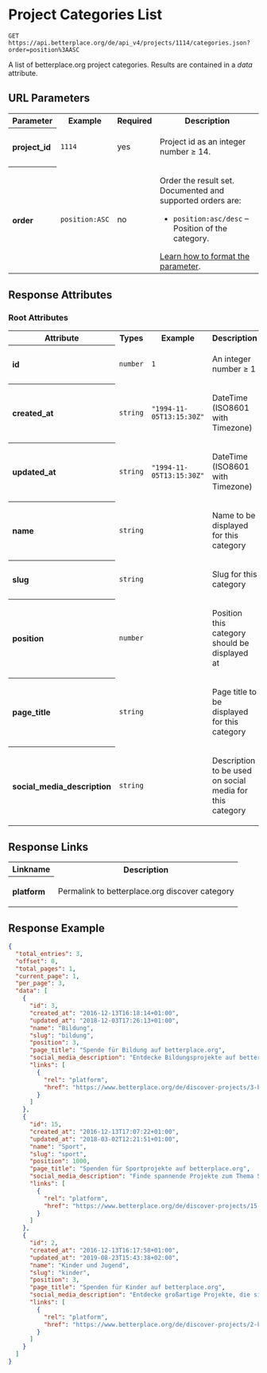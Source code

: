
# Project Categories List

```Cirru
GET https://api.betterplace.org/de/api_v4/projects/1114/categories.json?order=position%3AASC
```

A list of betterplace.org project categories.
Results are contained in a *data* attribute.


## URL Parameters

<table>
  <tr>
    <th>Parameter</th>
    <th>Example</th>
    <th>Required</th>
    <th>Description</th>
  </tr>
  <tr>
    <th align="left">project_id</th>
    <td><code>1114</code></td>
    <td>yes</td>
<td>

Project id as an integer number ≥ 14.

</td>
  </tr>
  <tr>
    <th align="left">order</th>
    <td><code>position:ASC</code></td>
    <td>no</td>
<td>

Order the result set. Documented and supported orders are:
<ul>
  <li><code>position:asc/desc</code> – Position of the category.
</ul>
<a href="../README.md#request-parameter-format">Learn how to format the parameter</a>.


</td>
  </tr>
</table>


## Response Attributes


### Root Attributes

  <table>
    <tr>
      <th>Attribute</th>
      <th>Types</th>
      <th>Example</th>
      <th>Description</th>
    </tr>
    <tr>
      <th align="left">id</th>
      <td><code>number</code></td>
      <td><code>1</code></td>
<td>

An integer number ≥ 1

</td>
    </tr>
    <tr>
      <th align="left">created_at</th>
      <td><code>string</code></td>
      <td><code>"1994-11-05T13:15:30Z"</code></td>
<td>

DateTime (ISO8601 with Timezone)

</td>
    </tr>
    <tr>
      <th align="left">updated_at</th>
      <td><code>string</code></td>
      <td><code>"1994-11-05T13:15:30Z"</code></td>
<td>

DateTime (ISO8601 with Timezone)

</td>
    </tr>
    <tr>
      <th align="left">name</th>
      <td><code>string</code></td>
      <td><code></code></td>
<td>

Name to be displayed for this category

</td>
    </tr>
    <tr>
      <th align="left">slug</th>
      <td><code>string</code></td>
      <td><code></code></td>
<td>

Slug for this category

</td>
    </tr>
    <tr>
      <th align="left">position</th>
      <td><code>number</code></td>
      <td><code></code></td>
<td>

Position this category should be displayed at

</td>
    </tr>
    <tr>
      <th align="left">page_title</th>
      <td><code>string</code></td>
      <td><code></code></td>
<td>

Page title to be displayed for this category

</td>
    </tr>
    <tr>
      <th align="left">social_media_description</th>
      <td><code>string</code></td>
      <td><code></code></td>
<td>

Description to be used on social media for this category

</td>
    </tr>
  </table>
</table>

## Response Links

<table>
  <tr>
    <th>Linkname</th>
    <th>Description</th>
  </tr>
    <tr>
<th align="left">

platform

</th>
<td>

Permalink to betterplace.org discover category

</td>
    </tr>
</table>

## Response Example

```json
{
  "total_entries": 3,
  "offset": 0,
  "total_pages": 1,
  "current_page": 1,
  "per_page": 3,
  "data": [
    {
      "id": 3,
      "created_at": "2016-12-13T16:18:14+01:00",
      "updated_at": "2018-12-03T17:26:13+01:00",
      "name": "Bildung",
      "slug": "bildung",
      "position": 3,
      "page_title": "Spende für Bildung auf betterplace.org",
      "social_media_description": "Entdecke Bildungsprojekte auf betterplace.org und spende Kindern nicht nur Bildung, sondern Zukunft!",
      "links": [
        {
          "rel": "platform",
          "href": "https://www.betterplace.org/de/discover-projects/3-bildung"
        }
      ]
    },
    {
      "id": 15,
      "created_at": "2016-12-13T17:07:22+01:00",
      "updated_at": "2018-03-02T12:21:51+01:00",
      "name": "Sport",
      "slug": "sport",
      "position": 1000,
      "page_title": "Spenden für Sportprojekte auf betterplace.org",
      "social_media_description": "Finde spannende Projekte zum Thema Sport",
      "links": [
        {
          "rel": "platform",
          "href": "https://www.betterplace.org/de/discover-projects/15-sport"
        }
      ]
    },
    {
      "id": 2,
      "created_at": "2016-12-13T16:17:58+01:00",
      "updated_at": "2019-08-23T15:43:38+02:00",
      "name": "Kinder und Jugend",
      "slug": "kinder",
      "position": 3,
      "page_title": "Spenden für Kinder auf betterplace.org",
      "social_media_description": "Entdecke großartige Projekte, die sich für Kinder und Jugendliche weltweit einsetzen, und sorge mit deiner Spende glückliche Kinderaugen!",
      "links": [
        {
          "rel": "platform",
          "href": "https://www.betterplace.org/de/discover-projects/2-kinder"
        }
      ]
    }
  ]
}
```


